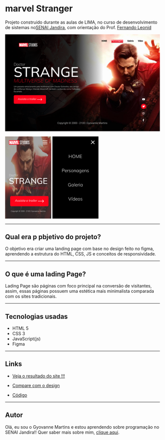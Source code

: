 # marvel Stranger
Projeto construido durante as aulas de LIMA, no curso de desenvolvimento de sistemas no[SENAI Jandira](https://jandira.sp.senai.br/), com orientação do Prof. [Fernando Leonid](https://github.com/fernandoleonid)

![](./img/WEB.png)

<img src="./img/Android Small - 1.png" 
width="150px">
<img src="./img/Android Small - 2.png"
width="150px">

***


## Qual era p pbjetivo do projeto?
O objetivo era criar uma landing page com base no design feito no figma, aprendendo a estrutura do HTML, CSS, JS e conceitos de responsividade.

***
## O que é uma lading Page?
Lading Page são páginas com foco principal na conversão de visitantes, assim, essas páginas possuem uma estética mais minimalista comparada com os sites tradicionais.

***
## Tecnologias usadas
- HTML 5
- CSS 3
- JavaScript(js)
- Figma

***
## Links 
 - [Veja o resultado do site !!!](https://gyovannems.github.io/marvel--projeto/)

- [Compare com o design](https://www.figma.com/file/hVUdFGJJ1ETpBDtRLm6BH8/LIMA---STRANGER2?node-id=10%3A46)

- [Código](https://github.com/GyovanneMS/marvel--projeto)

***
## Autor
Olá, eu sou o Gyovanne Martins e estou aprendendo sobre programação no SENAI Jandira!! Quer saber mais sobre mim, [clique aqui]().